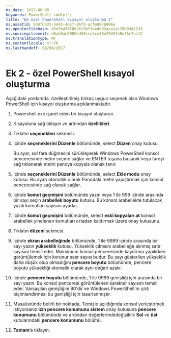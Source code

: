 ```yaml
---
ms.date: 2017-06-05
keywords: PowerShell cmdlet'i
title: "Ek özel PowerShell kısayol oluşturma 2"
ms.assetid: 5d4fd421-5d43-4ec7-86fd-acfe887b066e
ms.openlocfilehash: d5e554f6f062fc5bf1beddd2aca1acf0b93d2133
ms.sourcegitcommit: d6ab9ab5909ed59cce4ce30e29457e0e75c7ac12
ms.translationtype: MT
ms.contentlocale: tr-TR
ms.lasthandoff: 09/08/2017
---
```

# <a name="appendix-2---creating-a-custom-powershell-shortcut"></a>Ek 2 - özel PowerShell kısayol oluşturma
Aşağıdaki yordamda, özelleştirilmiş birkaç uygun seçenek olan Windows PowerShell için kısayol oluşturma açıklanmaktadır.

1. Powershell.exe işaret eden bir kısayol oluşturun.

2. Kısayoluna sağ tıklayın ve ardından **özellikleri**.

3. Tıklatın **seçenekleri** sekmesi.

4. İçinde **seçeneklerini Düzenle** bölümünde, select **Düzen** onay kutusu.

    Bu ayar, sol fare düğmesini sürükleyerek Windows PowerShell konsol penceresinde metni seçme sağlar ve ENTER tuşuna basarak veya fareyi sağ tıklanarak metni panoya kopyala olanak tanır.

5. İçinde **seçeneklerini Düzenle** bölümünde, select **Ekle modu** onay kutusu. Bu ayarı otomatik olarak Panodaki metni yapıştırmak için konsol penceresinde sağ olanak sağlar.

6. İçinde **komut geçmişini** bölümünde yazın veya 1 ile 999 içinde arasında bir sayı seçin **arabellek boyutu** kutusu. Bu konsol arabellekte tutulacak yazılı komutları sayısını ayarlar.

7. İçinde **komut geçmişini** bölümünde, select **eski kopyaları at** konsol arabellek yinelenen komutları ortadan kaldırmak üzere onay kutusunu.

8. Tıklatın **düzeni** sekmesi.

9. İçinde **ekran arabelleğinde** bölümünde, 1 ile 9999 içinde arasında bir sayı yazın **yükseklik** kutusu. Yükseklik çıktısını arabelleğe alınmış satır sayısını temsil eder. Maksimum konsol penceresinde kaydırma yapılırken görüntülemek için korunur satır sayısı budur. Bu sayı gösterilen yükseklik daha düşük olup olmadığını **pencere boyutu** bölümünde, pencere boyutu yüksekliği otomatik olarak aynı değeri azalır.

10. İçinde **pencere boyutu** bölümünde, 1 ile 9999 genişliği için arasında bir sayı yazın. Bu konsol penceresi görüntülenen karakter sayısını temsil eder. Varsayılan genişliğini 80'dir ve Windows PowerShell'in çıktı biçimlendirmesi bu genişliği için tasarlanmıştır.

11. Masaüstünde belirli bir noktada, Temizle açıldığında konsol yerleştirmek istiyorsanız **izin pencere konumunu sistem** onay kutusuna **pencere konumunu** bölümünde ve ardından değerlerindedeğişiklik **Sol** ve **üst** kutularındaki **pencere konumunu** bölümü.

12. **Tamam**’a tıklayın.

